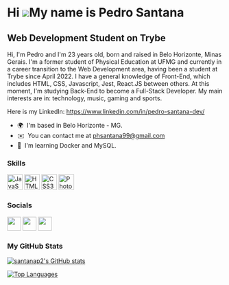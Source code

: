 Hi ![](https://user-images.githubusercontent.com/18350557/176309783-0785949b-9127-417c-8b55-ab5a4333674e.gif)My name is Pedro Santana
=====================================================================================================================================

Web Development Student on Trybe
--------------------------------

Hi, I'm Pedro and I'm 23 years old, born and raised in Belo Horizonte, Minas Gerais. I'm a former student of Physical Education at UFMG and currently in a career transition to the Web Development area, having been a student at Trybe  since April 2022.
I have a general knowledge of Front-End, which includes HTML, CSS, Javascript, Jest, React.JS between others. At this moment, I'm studying Back-End to become a Full-Stack Developer.
My main interests are in: technology, music, gaming and sports.

Here is my LinkedIn: https://www.linkedin.com/in/pedro-santana-dev/

*   🌍  I'm based in Belo Horizonte - MG.
*   ✉️  You can contact me at [phsantana99@gmail.com](mailto:phsantana99@gmail.com)
*   🧠  I'm learning Docker and MySQL.

### Skills

<p align="left">
<a href="https://developer.mozilla.org/en-US/docs/Web/JavaScript" target="_blank" rel="noreferrer"><img src="https://raw.githubusercontent.com/danielcranney/readme-generator/main/public/icons/skills/javascript-colored.svg" width="36" height="36" alt="JavaScript" /></a>
<a href="https://developer.mozilla.org/en-US/docs/Glossary/HTML5" target="_blank" rel="noreferrer"><img src="https://raw.githubusercontent.com/danielcranney/readme-generator/main/public/icons/skills/html5-colored.svg" width="36" height="36" alt="HTML5" /></a>
<a href="https://www.w3.org/TR/CSS/#css" target="_blank" rel="noreferrer"><img src="https://raw.githubusercontent.com/danielcranney/readme-generator/main/public/icons/skills/css3-colored.svg" width="36" height="36" alt="CSS3" /></a>
<a href="https://www.adobe.com/uk/products/photoshop.html" target="_blank" rel="noreferrer"><img src="https://raw.githubusercontent.com/danielcranney/readme-generator/main/public/icons/skills/photoshop-colored.svg" width="36" height="36" alt="Photoshop" /></a>
</p>
          
          
### Socials
                                  
<p align="left">                       
<a href="https://www.github.com/santanap2" target="_blank" rel="noreferrer"><img src="https://raw.githubusercontent.com/danielcranney/readme-generator/main/public/icons/socials/github.svg" width="32" height="32" /></a>     <a href="http://www.instagram.com/santanap2" target="_blank" rel="noreferrer"><img src="https://raw.githubusercontent.com/danielcranney/readme-generator/main/public/icons/socials/instagram.svg" width="32" height="32" /></a>     <a href="https://www.linkedin.com/in/pedro-santana-dev/" target="_blank" rel="noreferrer"><img src="https://raw.githubusercontent.com/danielcranney/readme-generator/main/public/icons/socials/linkedin.svg" width="32" height="32" /></a>
  

  
### My GitHub Stats

<a href="http://www.github.com/santanap2"><img src="https://github-readme-stats.vercel.app/api?username=santanap2&show_icons=true&hide=issues,contribs&title_color=3382ed&text_color=14b8a6&icon_color=facc15&bg_color=1c1917&hide_border=true&show_icons=true" alt="santanap2's GitHub stats" /></a>

<a href="https://github.com/santanap2" align="left"><img src="https://github-readme-stats.vercel.app/api/top-langs/?username=santanap2&langs_count=10&title_color=3382ed&text_color=14b8a6&icon_color=facc15&bg_color=1c1917&hide_border=true&locale=en&custom_title=Top%20%Languages" alt="Top Languages" /></a>
